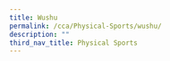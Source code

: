 ```yaml
---
title: Wushu
permalink: /cca/Physical-Sports/wushu/
description: ""
third_nav_title: Physical Sports
---
```


